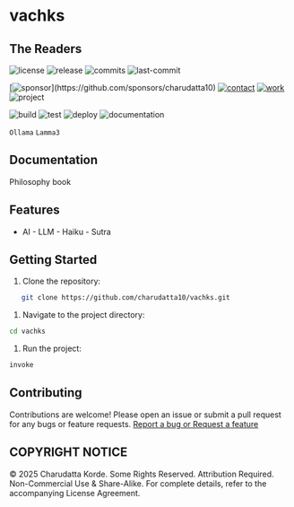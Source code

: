 # vachks

## The Readers
<!-- Badges: Project Status GitHub -->
![license](https://flat.badgen.net/static/license/EULA/blue)
![release](https://flat.badgen.net/github/release/charudatta10/vachks)
![commits](https://flat.badgen.net/github/commits/charudatta10/vachks)
![last-commit](https://flat.badgen.net/github/last-commit/charudatta10/vachks)

[![sponsor](https://flat.badgen.net//static/sponsor/%E2%9D%A4?)](https://github.com/sponsors/charudatta10)
[![contact](https://flat.badgen.net//static/contact/%E2%98%8E)](https://charudatta10.github.io/LinkNet/)
[![work](https://flat.badgen.net//static/portfolio/%F0%9F%96%BF)](https://charudatta10.github.io/myblog/)
![project](https://flat.badgen.net///static/project/vachks)

![build](https://flat.badgen.net/github/checks/charudatta10/vachks) 
![test](https://flat.badgen.net/codecov/c/github/charudatta10/vachks) 
![deploy](https://img.shields.io/badge/Deploy-Passing-brightgreen.svg)
![documentation](https://flat.badgen.net/badge/docs/online/blue)

<!-- Badges: Tools used -->
`Ollama` `Lamma3`

## Documentation

Philosophy book  

## Features

- AI - LLM - Haiku - Sutra

## Getting Started

1. Clone the repository:

```bash
   git clone https://github.com/charudatta10/vachks.git
```

1. Navigate to the project directory:

```bash
cd vachks
```

1. Run the project:

```bash
invoke
```

## Contributing

Contributions are welcome! Please open an issue or submit a pull request for any bugs or feature requests. [Report a bug or Request a feature](https://github.com/charudatta10/vachks/issues)

## COPYRIGHT NOTICE

© 2025 Charudatta Korde. Some Rights Reserved. Attribution Required. Non-Commercial Use & Share-Alike. For complete details, refer to the accompanying License Agreement.

<!-- Acknowledgment, References, Misc -->
